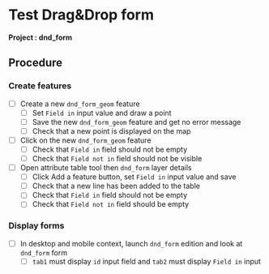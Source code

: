 # Test Drag&Drop form

**Project : dnd_form**

## Procedure

### Create features

* [ ] Create a new `dnd_form_geom` feature
  * [ ] Set `Field in` input value and draw a point
  * [ ] Save the new `dnd_form_geom` feature and get no error message
  * [ ] Check that a new point is displayed on the map
* [ ] Click on the new `dnd_form_geom` feature
  * [ ] Check that `Field in`  field should not be empty
  * [ ] Check that `Field not in` field should not be visible

* [ ] Open attribute table tool then `dnd_form` layer details
  * [ ] Click Add a feature button, set `Field in` input value and save
  * [ ] Check that a new line has been added to the table
  * [ ] Check that `Field in` field should not be empty
  * [ ] Check that `Field not in` field should be empty

### Display forms

* [ ] In desktop and mobile context, launch `dnd_form` edition and look at `dnd_form` form
  * [ ] `tab1` must display `id` input field and `tab2` must display `Field in` input
